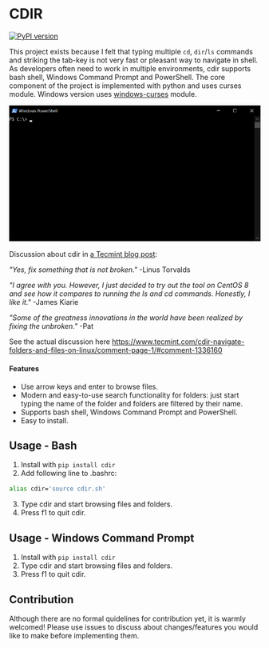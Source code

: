 # CDIR

[![PyPI version](https://badge.fury.io/py/cdir.svg)](https://badge.fury.io/py/cdir)

This project exists because I felt that typing multiple `cd`, `dir`/`ls` commands and striking the tab-key is not very fast or pleasant way to navigate in shell. As developers often need to work in multiple environments, cdir supports bash shell, Windows Command Prompt and PowerShell. The core component of the project is implemented with python and uses curses module. Windows version uses [windows-curses](https://github.com/zephyrproject-rtos/windows-curses) module.

![cdir in action (gif)](doc/cdir.gif)

Discussion about cdir in [a Tecmint blog post](https://www.tecmint.com/cdir-navigate-folders-and-files-on-linux):

  *"Yes, fix something that is not broken."* -Linus Torvalds

  *"I agree with you. However, I just decided to try out the tool on CentOS 8 and see how it compares to running the ls and cd commands. Honestly, I like it."* -James Kiarie

   *"Some of the greatness innovations in the world have been realized by fixing the unbroken."* -Pat

See the actual discussion here https://www.tecmint.com/cdir-navigate-folders-and-files-on-linux/comment-page-1/#comment-1336160

#### Features
- Use arrow keys and enter to browse files.
- Modern and easy-to-use search functionality for folders: just start typing the name of the folder and folders are filtered by their name.
- Supports bash shell, Windows Command Prompt and PowerShell.
- Easy to install.

## Usage - Bash
1. Install with `pip install cdir`
2. Add following line to .bashrc:
```bash
alias cdir='source cdir.sh'
```
3. Type cdir and start browsing files and folders.
4. Press f1 to quit cdir.

## Usage - Windows Command Prompt

1. Install with `pip install cdir`
2. Type cdir and start browsing files and folders.
3. Press f1 to quit cdir.

## Contribution

Although there are no formal quidelines for contribution yet, it is warmly welcomed! Please use issues to discuss about changes/features you would like to make before implementing them.
